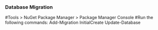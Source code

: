﻿





### Database Migration

#Tools > NuGet Package Manager > Package Manager Console
#Run the following commands:
Add-Migration InitialCreate
Update-Database
